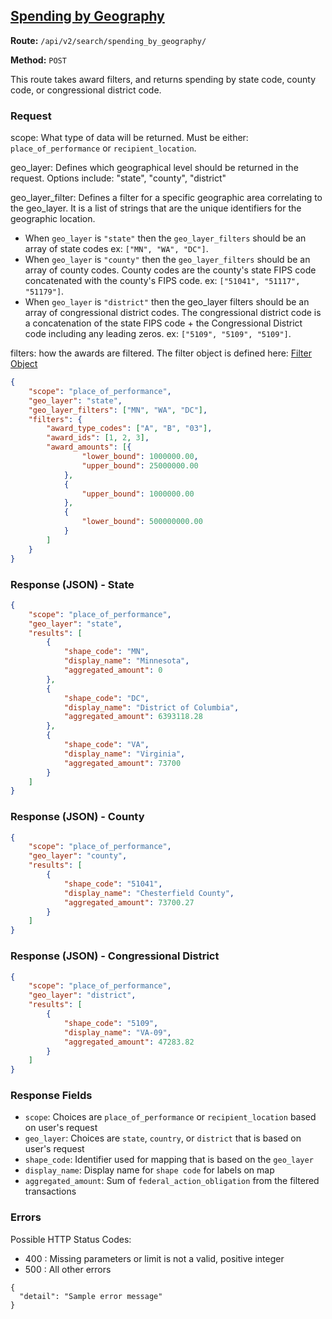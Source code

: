 ## [Spending by Geography](#spending-by-geography)
**Route:** `/api/v2/search/spending_by_geography/`

**Method:** `POST`

This route takes award filters, and returns spending by state code, county code, or congressional district code.

### Request
scope: What type of data will be returned. Must be either: `place_of_performance` or `recipient_location`.

geo_layer: Defines which geographical level should be returned in the request. Options include: "state", "county", "district"

geo_layer_filter: Defines a filter for a specific geographic area correlating to the geo_layer. It is a list of strings that are the unique identifiers for the geographic location.

- When `geo_layer` is `"state"` then the `geo_layer_filters` should be an array of state codes ex: `["MN", "WA", "DC"]`.
- When `geo_layer` is `"county"` then the `geo_layer_filters` should be an array of county codes. County codes are the county's state FIPS code concatenated with the county's FIPS code. ex: `["51041", "51117", "51179"]`.
- When `geo_layer` is `"district"` then  the geo_layer filters should be an array of congressional district codes. The congressional district code is a concatenation of the state FIPS code + the Congressional District code including any leading zeros. ex: `["5109", "5109", "5109"]`.

filters: how the awards are filtered.  The filter object is defined here: [Filter Object](../../search_filters.md)


```JSON
{
	"scope": "place_of_performance",
	"geo_layer": "state",
	"geo_layer_filters": ["MN", "WA", "DC"],
	"filters": {
		"award_type_codes": ["A", "B", "03"],
		"award_ids": [1, 2, 3],
		"award_amounts": [{
				"lower_bound": 1000000.00,
				"upper_bound": 25000000.00
			},
			{
				"upper_bound": 1000000.00
			},
			{
				"lower_bound": 500000000.00
			}
		]
	}
}
```


### Response (JSON) - State

```JSON
{
    "scope": "place_of_performance",
    "geo_layer": "state",
    "results": [
        {
            "shape_code": "MN",
            "display_name": "Minnesota",
            "aggregated_amount": 0
        },
        {
            "shape_code": "DC",
            "display_name": "District of Columbia",
            "aggregated_amount": 6393118.28
        },
        {
            "shape_code": "VA",
            "display_name": "Virginia",
            "aggregated_amount": 73700
        }
    ]
}

```

### Response (JSON) - County

```JSON
{
    "scope": "place_of_performance",
    "geo_layer": "county",
    "results": [
        {
            "shape_code": "51041",
            "display_name": "Chesterfield County",
            "aggregated_amount": 73700.27
        }
    ]
}

```

### Response (JSON) - Congressional District

```JSON
{
    "scope": "place_of_performance",
    "geo_layer": "district",
    "results": [
        {
            "shape_code": "5109",
            "display_name": "VA-09",
            "aggregated_amount": 47283.82
        }
    ]
}

```

### Response Fields
* `scope`: Choices are `place_of_performance` or `recipient_location` based on user's request
* `geo_layer`: Choices are `state`, `country`, or `district`  that is based on user's request 
* `shape_code`: Identifier used for mapping that is based on the `geo_layer`
* `display_name`: Display name for `shape code` for labels on map
* `aggregated_amount`: Sum of `federal_action_obligation` from the filtered transactions 

### Errors
Possible HTTP Status Codes:
* 400 : Missing parameters or limit is not a valid, positive integer
* 500 : All other errors

```
{
  "detail": "Sample error message"
}
```
